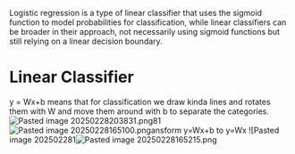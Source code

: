 Logistic regression is a type of linear classifier that uses the sigmoid function to model probabilities for classification, while linear classifiers can be broader in their approach, not necessarily using sigmoid functions but still relying on a linear decision boundary.
# Linear Classifier
y = Wx+b means that for classification we draw kinda lines and rotates them with W and move them around with b to separate the categories.
![Pasted image 20250228203831.png](ml_interview_prep_notes/Interview_prep/ML/Models&Algorithms/attachments/Pasted%20image%2020250228203831.png)81![Pasted image 20250228165100.png](../../../../Models&Algorithms/attachments/Pasted%20image%2020250228165100.png)ansform y=Wx+b to y=Wx ![Pasted image 202502281![Pasted image 20250228165215.png](ml_interview_prep_notes/Interview_prep/ML/Models&Algorithms/attachments/Pasted%20image%2020250228165215.png)